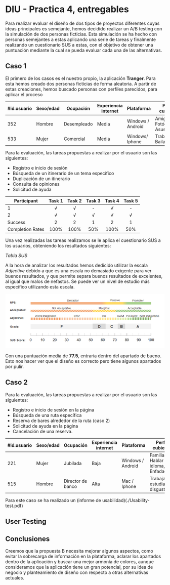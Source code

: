 # DIU - Practica 4, entregables

Para realizar evaluar el diseño de dos tipos de proyectos diferentes cuyas ideas principales es semejante, hemos decidido realizar un A/B testing con la simulación de dos personas ficticias. Esta simulación se ha hecho con personas semejantes a estas aplicando una serie de tareas y finalmente realizando un cuestionario SUS a estas, con el objetivo de obtener una puntuación mediante la cual se pueda evaluar cada una de las alternativas. 

## Caso 1

El primero de los casos es el nuestro propio, la aplicación **Tranger**. Para esta hemos creado dos personas ficticias de forma aleatoria. A partir de estas creaciones, hemos buscado personas con perfiles parecidos, para aplicar el proceso

| #id.usuario | Sexo/edad | Ocupación         | Experiencia internet | Plataforma         | Perfil cubierto                    | TEST | SUS score |
|-------------|-----------|-------------------|----------------------|--------------------|------------------------------------|------|-----------|
| 352         | Hombre    | Desempleado       | Media                | Windows / Android  | Amigable, Fotógrafo, Asustado      | A    | 75        |
| 533         | Mujer     | Comercial         | Media                | Windows/ Iphone    | Trabajadora, Bailar, Feliz         | A    | 80        |

Para la evaluación, las tareas propuestas a realizar por el usuario son las siguientes: 

- Registro e inicio de sesión
- Búsqueda de un itinerario de un tema específico
- Duplicación de un itinerario
- Consulta de opiniones
- Solicitud de ayuda

| Participant      | Task 1 | Task 2 | Task 3 | Task 4 | Task 5 |
|------------------|:------:|:------:|:------:|:------:|:------:|
|         1        |    √   |   √    |    -   |   √    |    -   |
|         2        |    √   |   √    |    √   |   √    |    √   |
|      Success     |    2   |    2   |    1   |    2   |   1    |
| Completion Rates |  100%  |  100%  |  50%  |   100%  |   50%  |

Una vez realizadas las tareas realizamos se le aplica el cuestionario SUS a los usuarios, obteniendo los resultados siguientes:

*Tabla SUS*

A la hora de analizar los resultados hemos dedicido utilizar la escala *Adjective* debido a que es una escala no demasiado exigente para ver buenos resultados, y que permite separa buenos resultados de excelentes, al igual que malos de nefastos. Se puede ver un nivel de estudio más específico utilizando esta escala.  

![escala sus](./sus-scale-adj.jpg)

Con una puntuación media de **77.5**, entraría dentro del apartado de bueno. Esto nos hacer ver que el diseño es correcto pero tiene algunos apartados por pulir. 


## Caso 2

Para la evaluación, las tareas propuestas a realizar por el usuario son las siguientes: 

- Registro e inicio de sesión en la página
- Búsqueda de una ruta específica
- Reserva de bares alrededor de la ruta (caso 2)
- Solicitud de ayuda en la página
- Cancelación de una reserva.

| #id.usuario | Sexo/edad | Ocupación         | Experiencia internet | Plataforma         | Perfil cubierto                    | TEST | SUS score |
|-------------|-----------|-------------------|----------------------|--------------------|------------------------------------|------|-----------|
| 221         | Mujer     | Jubilada          | Baja                 | Windows / Android  | Familiar,  Hablar idioma, Enfadada | B    | 50        |
| 515         | Hombre    | Director de banco | Alta                 | Mac / Iphone       | Trabajador, estudiar, disgustado   | B    | 70        |

Para este caso se ha realizado un (informe de usabilidad)(./Usability-test.pdf)

## User Testing


## Conclusiones


Creemos que la propuesta B necesita mejorar algunos aspectos, como evitar la sobrecarga de información en la plataforma, aclarar los apartados dentro de la aplicación y buscar una mejor armonía de colores, aunque consideramos que la aplicación tiene un gran potencial, por su idea de negocio y planteamiento de diseño con respecto a otras alternativas actuales. 

